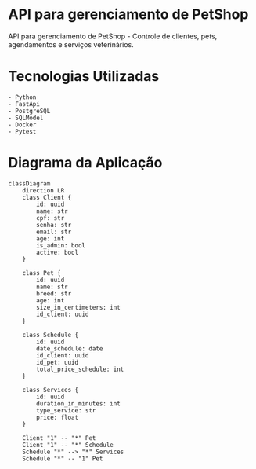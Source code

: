 # API para gerenciamento de PetShop
API para gerenciamento de PetShop - Controle de clientes, pets, agendamentos e serviços veterinários.

# Tecnologias Utilizadas
    - Python
    - FastApi
    - PostgreSQL
    - SQLModel
    - Docker
    - Pytest

# Diagrama da Aplicação
```mermaid
classDiagram
    direction LR
    class Client {
        id: uuid 
        name: str
        cpf: str
        senha: str
        email: str
        age: int
        is_admin: bool
        active: bool
    }

    class Pet {
        id: uuid
        name: str
        breed: str
        age: int
        size_in_centimeters: int
        id_client: uuid
    }

    class Schedule {
        id: uuid
        date_schedule: date
        id_client: uuid
        id_pet: uuid
        total_price_schedule: int
    }

    class Services {
        id: uuid
        duration_in_minutes: int
        type_service: str
        price: float
    }

    Client "1" -- "*" Pet
    Client "1" -- "*" Schedule
    Schedule "*" --> "*" Services
    Schedule "*" -- "1" Pet
``` 
